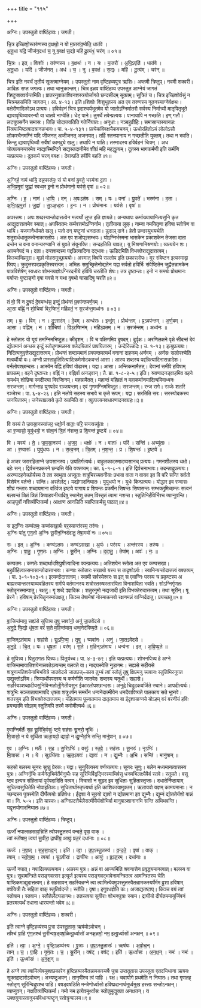 +++
title = "११५"

+++


अग्निः। उपस्तुतो वार्ष्टिहव्यः। जगती।

चि॒त्र इच्छिशो॒स्तरु॑णस्य व॒क्षथो॒ न यो मा॒तरा॑व॒प्येति॒ धात॑वे ।  
अ॒नू॒धा यदि॒ जीज॑न॒दधा॑ च॒ नु व॒वक्ष॑ स॒द्यो महि॑ दू॒त्यं१॒॑ चर॑न् ॥ ०१॥

चि॒त्रः । इत् । शिशोः॑ । तरु॑णस्य । व॒क्षथः॑ । न । यः । मा॒तरौ॑ । अ॒पि॒ऽएति॑ । धात॑वे ।  
अ॒नू॒धाः । यदि॑ । जीज॑नत् । अध॑ । च॒ । नु । व॒वक्ष॑ । स॒द्यः । महि॑ । दू॒त्य॑म् । चर॑न् ॥

चित्र इति नवर्चं तृतीयं सूक्तमाग्नेयम् । उपस्तुतो नाम वृष्टिहव्यपुत्र ऋशिः। अष्तमी त्रिष्तुप्। नवमी शक्वरी। आदितः सप्त जगत्यः। तथा चानुक्रान्तम्। चित्र इन्नव वार्ष्टिहव्य उपस्तुत आग्नेयं जागतं त्रिष्टुप्शक्वर्यन्तमिति। प्रातरनुवाकाश्विनशस्त्रयोर्जागते छन्दसीदम् सूक्तम्। सूत्रितं च। चित्र इच्छिशोर्वसुं न चित्रमहसमिति जागतम्। आ. ४-१३। इति॥शिशोः शिशुभूतस्य अत एव तरुणस्य नूतनस्याग्नेर्वक्षथः। वक्षेरौणादिकोऽथ प्रत्ययः। हविर्वहनं चित्र इदाश्चर्यभूतमेव यो जातोऽग्निर्मातरौ सर्वस्य निर्मात्र्यौ मातृपितृभूते द्यावापृथिव्यावरन्यौ वा धातवे नाप्येति। धेट् पाने। तुमर्थे तवेन्प्रत्ययः। पानायापि न गच्छति। इण् गतौ। लट्युपसर्गेन समासः। तिङि चोदात्तवतिति गतेर्निघातः। अनूधाः। नञ्बहुव्रीहिः। समासान्तस्यानङः स्त्रियामिष्टत्वादत्रानङभावः। पा. ५-४-१३१। प्रत्येकविवक्षयैकवचनम्। ऊधोरहितोऽयं लोलोऽसौ लोकश्चैनमग्निं यदि जीजनत् अजीजनत् अजनयत्। तर्हि स्तनपानाय न गच्छतीति युक्तम्। तथा न भवति। किन्तु द्यावापृथिव्यौ सर्वेषां कामदुघे खलु। तथापि न याति। तस्मादस्य हविर्वहनं चित्रम् । अध चोत्पत्यनन्तरमेव न्वद्यास्मिन्दिने सद्यस्तदानीमेव शीघ्रं महि महद्धूत्यम्। दूतस्य भागकर्मणी इति कर्मणि यत्प्रत्ययः। दूतकर्म चरन् ववक्ष। देवान्प्रति हवींषि वहति॥१॥

अग्निः। उपस्तुतो वार्ष्टिहव्यः। जगती।

अ॒ग्निर्ह॒ नाम॑ धायि॒ दन्न॒पस्त॑मः॒ सं यो वना॑ यु॒वते॒ भस्म॑ना द॒ता ।  
अ॒भि॒प्र॒मुरा॑ जु॒ह्वा॑ स्वध्व॒र इ॒नो न प्रोथ॑मानो॒ यव॑से॒ वृषा॑ ॥ ०२॥

अ॒ग्निः । ह॒ । नाम॑ । धा॒यि॒ । दन् । अ॒पःऽत॑मः । सम् । यः । वना॑ । यु॒वते॑ । भस्म॑ना । द॒ता ।  
अ॒भि॒ऽप्र॒मुरा॑ । जु॒ह्वा॑ । सु॒ऽअ॒ध्व॒रः । इ॒नः । न । प्रोथ॑मानः । यव॑से । वृषा॑ ॥

अपस्तमः। अपः शब्दस्यान्तोदात्तत्वेन मत्वर्थो लुप्त इति ज्ञायते। अन्यथापः कर्माख्यायामित्यसुनि कृत आद्युदात्तत्वमेव स्यात्। अपस्वितमः कर्मवत्तमोऽग्निर्नाम। तृतीयाया लुक्। नाम्ना नमयितृणा हविषा स्तोत्रॆण वा धायि। यजमानैर्धायते खलु। यतो दन् यष्टॄणां धनदाता। डुदाञ् दाने। हेतौ छन्दस्युभयथेति शतुरार्धधातुकत्वेनाकारलोपः। अत एव शओप्ऽसम्भवः। योऽग्निर्भस्मना भासकेन प्रकाशकेन तेजसा दाता दन्तेन च वना वनान्यरण्यानि सं युवते संयुनक्ति। सन्दहतिति यावत्। यु मिश्रणामिश्रणयोः। व्यत्ययेन शः। आत्मनेपदं च। दता। दन्तशब्दस्य पद्दन्नित्यादिना दद्भावः। ऊडिदमिति विभक्तेराद्युदात्तत्वम्। किञ्चाभिप्रमुरा। मूर्छा मोहसमुच्छ्राययोः। अस्मात् क्विपि राल्लोप इति छकारलोपः। मुर संवेष्टन इत्यस्माद्वा क्विप्। क्रुदुत्तरपदप्रकृतिस्वरत्वम्। अभितः समुच्छ्रितेनोद्यतेन यद्वा सर्वतो हविर्भिः संवेष्टितेन जुह्वैतन्नामकेन पात्रविशेषेण् स्वध्वरः शोभनयज्ञोऽग्निरदनीये हविषि चरतीति शेषः। तत्र दृष्टान्तः। इनो न समर्थः प्रोथमानः पर्याप्तः पुष्टाङ्गो वृषा यवसे न यथा वृषभो घासादिषु चरति॥२॥

अग्निः। उपस्तुतो वार्ष्टिहव्यः। जगती।

तं वो॒ विं न द्रु॒षदं॑ दे॒वमन्ध॑स॒ इन्दुं॒ प्रोथ॑न्तं प्र॒वप॑न्तमर्ण॒वम् ।  
आ॒सा वह्निं॒ न शो॒चिषा॑ विर॒प्शिनं॒ महि॑व्रतं॒ न स॒रज॑न्त॒मध्व॑नः ॥ ०३॥

तम् । वः॒ । विम् । न । द्रु॒ऽसद॑म् । दे॒वम् । अन्ध॑सः । इन्दु॑म् । प्रोथ॑न्तम् । प्र॒ऽवप॑न्तम् । अ॒र्ण॒वम् ।  
आ॒सा । वह्नि॑म् । न । शो॒चिषा॑ । वि॒ऽर॒प्शिन॑म् । महि॑ऽव्रतम् । न । स॒रज॑न्तम् । अध्व॑नः ॥

हे स्तोतारः वो यूयं तमग्निमभिष्टुत। कीदृशम् । विं च पक्षिणमिव द्रुषदम्। द्रुर्वृक्षः। अरणिलक्षने वृक्षे सीदन्तं देवं द्योतमानं अन्धस इन्दुं स्तोतॄणामन्नस्य क्लेदयितारं प्रापयितारम् । उन्देरिच्चादेः। उ. १-१३। इत्युप्रत्ययः। निदित्यनुवृत्तेराद्युदात्तत्वम्। प्रोथन्तं शब्दायमानं प्रवपन्तमत्यर्थं वनानां दाहकम् अर्णवम् । अर्णसः सलोपश्चेति मत्वर्थीयो वः। अग्नौ प्रास्ताहुतिरित्यादिक्रमेणोदकवन्तं आसा। आस्य शब्दस्य पद्दन्नित्यादिनासन्नादेशः। वर्नलोपश्छान्दसः। आस्येन वह्निं हविषां वोढारम्। यद्वा। आसा। अन्तिकनामैतत्। देवानां समीपे हविषाम् प्रापकम्। वहने दृष्टान्तः। वह्निं न। वह्निर्वा अनड्वान्। तै. ब्रा. १-८-२-५। इति। श्रवणादनड्वाहमिव वहने समर्थम् शोछिषा स्वदीप्त्या विरप्शिनम्। महन्नामैतत्। महान्तं महिव्रतं न महाकर्माणमादित्यमिवाध्वनः सरजन्तम्। मार्गन्सह युगपदेव रञ्जयन्तम्। एवं गुणमग्निमभिष्तुत। सरजन्तम्। रन्ज रागे। रञ्जेः शतरि रञ्जेश्च। पा. ६-४-२६। इति नलोपे सहस्य सभावे च कृते रूपम्। यद्वा। सरतिति सरः। सरस्योदकस्य जनयितारम्। जनेस्तप्रत्यये कृते रूपमिति वा। व्युत्पत्त्यनवधारणादनवग्रहः॥३॥

अग्निः। उपस्तुतो वार्ष्टिहव्यः। जगती।

वि यस्य॑ ते ज्रयसा॒नस्या॑जर॒ धक्षो॒र्न वाताः॒ परि॒ सन्त्यच्यु॑ताः ।  
आ र॒ण्वासो॒ युयु॑धयो॒ न स॑त्व॒नं त्रि॒तं न॑शन्त॒ प्र शि॒षन्त॑ इ॒ष्टये॑ ॥ ०४॥

वि । यस्य॑ । ते॒ । ज्र॒य॒सा॒नस्य॑ । अ॒ज॒र॒ । धक्षोः॑ । न । वाताः॑ । परि॑ । सन्ति॑ । अच्यु॑ताः ।  
आ । र॒ण्वासः॑ । युयु॑धयः । न । स॒त्व॒नम् । त्रि॒तम् । न॒श॒न्त॒ । प्र । शि॒षन्तः॑ । इ॒ष्टये॑ ॥

हे अजर जरारहिताग्ने ज्रयसानस्य। ज्रयतिर्गत्यर्थः। बाहुलकादस्मादप्यसानच् प्रत्ययः। गमनशीलस्य धक्षो। दहेः सन्। द्विर्वचनप्रकरने छन्दसि वेति वक्तव्यम्। का. ६-१-८-१। इति द्विर्वचनाभावः। तदन्तादुप्रत्ययः। अरण्यदहनेच्छोर्यस्य ते तव स्वभुता अच्युताः शत्रुभिरच्यवनीयाः प्रभावा वाता न वायव इव वि परि सन्ति सर्वतो विशेषेन वर्तन्ते। सन्ति। अस्तेर्लट्। यद्योगादनिघातः। युयुधयो न। युधेः किन्प्रत्ययः। योद्धार इव रण्वासः शीघ्रं गन्तारः शब्दायमाना वर्त्विज इष्टये यागाय प्र शिषन्तः प्रकर्षेन सिषन्तः सिषासन्तः सम्भक्तुमिच्छन्तः सत्वनं बलवन्तं त्रितं त्रितं त्रिष्वाहवनीयादिषु स्थानेशु ततम् विस्तृतं त्वामा नशन्त। स्तुतिभिर्हविर्भिश्च व्याप्नुवन्ति। आङ्पूर्वो नशिर्व्यप्तिकर्मा। आक्षाण आनडिति व्याप्तिकर्मसु पाठात्॥४॥

अग्निः। उपस्तुतो वार्ष्टिहव्यः। जगती।

स इद॒ग्निः कण्व॑तमः॒ कण्व॑सखा॒र्यः पर॒स्यान्त॑रस्य॒ तरु॑षः ।  
अ॒ग्निः पा॑तु गृण॒तो अ॒ग्निः सू॒रीन॒ग्निर्द॑दातु॒ तेषा॒मवो॑ नः ॥ ०५॥

सः । इत् । अ॒ग्निः । कण्व॑ऽतमः । कण्व॑ऽसखा । अ॒र्यः । पर॑स्य । अन्त॑रस्य । तरु॑षः ।  
अ॒ग्निः । पा॒तु॒ । गृ॒ण॒तः । अ॒ग्निः । सू॒रीन् । अ॒ग्निः । द॒दा॒तु॒ । तेषा॑म् । अवः॑ । नः॒ ॥

कण्वतमः। कणतेः शब्दार्थादशिप्रुषीत्यादिना क्वन्प्रत्ययः। अतिशयेन स्तोता अत एव कण्वसखा। बहुव्रीहित्वात्समासान्तोदात्ताभावः। कण्वाः स्तोतारः सखायो यस्य स तादृशोऽर्यः। स्वामिन्यन्तोदात्तत्वं वक्तव्यम् । पा. ३-१-१०३-१। इत्यन्दोदात्तत्वम्। स्वामी सर्वस्येश्वरः स इत् स एवाग्निः परस्य च प्रकृष्टस्य अ बाह्यस्यान्तरस्याव्यवहितस्य समीपे वर्तमानस्य शत्रोस्तरुषस्तारयिता विनाशयिता भवति। सोऽग्निर्गृणतः स्तोतॄनस्मान्पातु। रक्षतु। गॄ शब्दे क्र्यादिकः। शतुरनुमो नद्यजादी इति विभक्तेरुदात्तत्वम्। तथा सूरीन्। षू प्रेरने। हविषाम् प्रेरयितॄनस्मान्रक्षतु। किञ्च तेषामेषां नोस्माकमवो रक्षणमन्नं वाग्निर्ददातु। प्रयच्छतु॥५॥

अग्निः। उपस्तुतो वार्ष्टिहव्यः। जगती।

वा॒जिन्त॑माय॒ सह्य॑से सुपित्र्य तृ॒षु च्यवा॑नो॒ अनु॑ जा॒तवे॑दसे ।  
अ॒नु॒द्रे चि॒द्यो धृ॑ष॒ता वरं॑ स॒ते म॒हिन्त॑माय॒ धन्व॒नेद॑विष्य॒ते ॥ ०६॥

वा॒जिन्ऽत॑माय । सह्य॑से । सु॒ऽपि॒त्र्य॒ । तृ॒षु । च्यवा॑नः । अनु॑ । जा॒तऽवे॑दसे ।  
अ॒नु॒द्रे । चि॒त् । यः । धृ॒ष॒ता । वर॑म् । स॒ते । म॒हिन्ऽत॑माय । धन्व॑ना । इत् । अ॒वि॒ष्य॒ते ॥

हे सुपित्र्य। पितुरागतः पित्र्यः। पितुर्यच्च। पा. ४-३-७९। इति यत्प्रत्ययः। शोभनपित्र्य हे अग्ने वाजिन्तमायातिशयेनान्नवतेऽत्यन्तम् बलवते वा। नाद्घस्येति नुडागमः। सह्यसे सहीयसे शत्रूणामतिशयेनाभिभवित्रे जातवेदसे जातप्रज्~काय तुभ्यं त्वां स्तोतुं तृषु क्षिप्रमनु च्यवानः स्तुतिभिरनुगत उद्युक्तोऽस्मि। क्रियार्थोपपदस्य च कर्मणीति जातवेदः शब्दस्य चतुर्थी। सह्यसे। सहस्विञ्शब्दादीयसुनिविन्मतोर्लुगितीयसुन ईकारलोपश्छान्दसः। अनुद्रे चिदुदकवर्जिते स्थाने। आपदीत्यर्थः। शत्रुभिः सञ्जातायामापदि धृषता शत्रुधर्षन समर्थेन धन्वनेदात्मीयेन धनदैवाविष्यते पालकाय सते भूष्नवे। शतरनुम इति विभक्तेरुदात्तत्वम्। मंहितमाय पूज्यतमाय दातृतमाय वा ईदृशायाग्नये योऽहम् वरं वरणीयं हविः प्रयच्छामि सोऽहम् स्तुतिमपि तस्मै करोमीत्यर्थः॥६॥

अग्निः। उपस्तुतो वार्ष्टिहव्यः। जगती।

ए॒वाग्निर्मर्तैः॑ स॒ह सू॒रिभि॒र्वसुः॑ ष्टवे॒ सह॑सः सू॒नरो॒ नृभिः॑ ।  
मि॒त्रासो॒ न ये सुधि॑ता ऋता॒यवो॒ द्यावो॒ न द्यु॒म्नैर॒भि सन्ति॒ मानु॑षान् ॥ ०७॥

ए॒व । अ॒ग्निः । मर्तैः॑ । स॒ह । सू॒रिऽभिः॑ । वसुः॑ । स्त॒वे॒ । सह॑सः । सू॒नरः॑ । नृऽभिः॑ ।  
मि॒त्रासः॑ । न । ये । सुऽधि॑ताः । ऋ॒त॒ऽयवः॑ । द्यावः॑ । न । द्यु॒म्नैः । अ॒भि । सन्ति॑ । मानु॑षान् ॥

सहसो बलस्य सूनरः सुष्ठु प्रेरकः। यद्वा। सुनुरित्यस्य वर्णव्यत्ययः। सूनरः सूणुः। बलेन मध्यमानत्वात्तस्य पुत्रः। अग्निर्नृभिः कर्मनेतृभिर्मर्तैर्मनुष्यैः सह सूरिभिर्विद्वद्भिरस्माभिर्वसु धनमभिलक्ष्यैवैवं स्तवे। स्तूयते। वसु ष्टव इत्यत्र संहितायां पूर्वपदादिति षत्वम्। मित्रासो न सुहृद इव सुधिताः सुहितास्तृप्ताः। दधातेर्निष्ठायाम् सुधितवसुधितेति नोपाइतिअः। सुधितार्थास्तृप्त्यर्था इति काशिकायामुक्तम्। ऋतायवो यज्ञम् कामयमानाः। न च्छन्दस्य पुत्रस्येति दीर्घेत्वयोः प्रतिषेधः। ईदृशा ये सूरयो द्यावो न द्योतमाना इव द्युम्नैः। द्युम्नं द्योततेर्यशो वान्नं वा। नि. ५-५। इति यास्कः। अग्निप्रदत्तैर्बलैरात्मीयैर्यशोभिर्वा मानुषाञ्शानानभि सन्ति अभिभवन्ति। यद्वृत्तयोगादनिघातः॥७॥

अग्निः। उपस्तुतो वार्ष्टिहव्यः। त्रिष्टुप्।

ऊर्जो॑ नपात्सहसाव॒न्निति॑ त्वोपस्तु॒तस्य॑ वन्दते॒ वृषा॒ वाक् ।  
त्वां स्तो॑षाम॒ त्वया॑ सु॒वीरा॒ द्राघी॑य॒ आयुः॑ प्रत॒रं दधा॑नाः ॥ ०८॥

ऊर्जः॑ । न॒पा॒त् । स॒ह॒सा॒ऽव॒न् । इति॑ । त्वा॒ । उ॒प॒ऽस्तु॒तस्य॑ । व॒न्द॒ते॒ । वृषा॑ । वाक् ।  
त्वाम् । स्तो॒षा॒म॒ । त्वया॑ । सु॒ऽवीराः॑ । द्राघी॑यः । आयुः॑ । प्र॒ऽत॒रम् । दधा॑नाः ॥

ऊर्जो नपात्। नपादित्यपत्यनाम। अन्नस्य पुत्र। अन्नं वा आज्यमिति श्रवणात्तेन प्रवृद्ध्यमानत्वात्। बलस्य वा पुत्र। सुबामन्त्रिते पराङ्गवत्सर इत्यूर्ज इत्यस्य पराङ्गवद्भावेनामन्त्रितत्व आमन्त्रितस्य चेति षाष्ठिकमाद्युदात्तत्वम्। हे सहसावन् सहस्विन्नग्ने त्वा त्वामित्येवमुपस्तुतस्यैतन्नामकस्यर्षेर्मम व्रुशा हविषाम् वर्षयित्री तैः सहिता वाक् स्तुतिर्वदन्ते। स्तौति। वृषा। इगुपधज्ञेति कः। अजाद्यतष्टाप्। किञ्च वयं त्वां स्तोषाम। स्तवाम। स्तौतेर्लेट्यडागमः। ततस्त्वया सुवीराः शोभनपुत्राः स्याम। द्राघीयो दीर्घतममायुर्जिवनं प्रतरमत्यर्थं दधाना धारयन्तो भवेम॥८॥

अग्निः। उपस्तुतो वार्ष्टिहव्यः। शक्वरी।

इति॑ त्वाग्ने वृष्टि॒हव्य॑स्य पु॒त्रा उ॑पस्तु॒तास॒ ऋष॑योऽवोचन् ।  
ताँश्च॑ पा॒हि गृ॑ण॒तश्च॑ सू॒रीन्वष॒ड्वष॒ळित्यू॒र्ध्वासो॑ अनक्ष॒न्नमो॒ नम॒ इत्यू॒र्ध्वासो॑ अनक्षन् ॥ ०९॥

इति॑ । त्वा॒ । अ॒ग्ने॒ । वृ॒ष्टि॒ऽहव्य॑स्य । पु॒त्राः । उ॒प॒ऽस्तु॒तासः॑ । ऋष॑यः । अ॒वो॒च॒न् ।  
तान् । च॒ । पा॒हि । गृ॒ण॒तः । च॒ । सू॒रीन् । वष॑ट् । वष॑ट् । इति॑ । ऊ॒र्ध्वासः॑ । अ॒न॒क्ष॒न् । नमः॑ । नमः॑ । इति॑ । ऊ॒र्ध्वासः॑ । अ॒न॒क्ष॒न् ॥

हे अग्ने त्वा त्वामित्येवमुक्तप्रकारेन व्रुष्टिहव्यस्यैतन्नामकस्यर्षेः पुत्रा उप्ततुतास उपस्तुता एतदभिधाना ऋषयः सूक्तद्रष्टारोऽवोचन्। अभ्यष्टुअवन्। तानृषींश्च त्वं पाहि । रक्ष। चवायोगे प्रथमेति न निघातः। तथा गृणतह् स्तोतृण् सूरिन्विदुषश्च पाहि। वषड्वषडिति मन्त्रेणोर्ध्वासो हविष्प्रदानार्थमूर्ध्वमुख हस्ताः सन्तोऽनक्षन्। व्याप्नुवन्। नक्षतिर्व्याप्तिकर्मा। नमो नम इत्येवमूर्थ्वासः स्तोतुमुद्युक्ता अनक्षतन्। य उक्तगुणास्तानुभयविधान्यष्टॄन् स्तोत्रॄन्पालय॥९॥